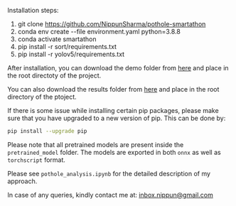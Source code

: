 Installation steps:


1. git clone https://github.com/NippunSharma/pothole-smartathon
2. conda env create --file environment.yaml python=3.8.8
3. conda activate smartathon
4. pip install -r sort/requirements.txt
5. pip install -r yolov5/requirements.txt

After installation, you can download the demo folder from [here](https://drive.google.com/drive/folders/1kbdq5wX7ZpVQtV8GDoySdapZK3cFw8du?usp=sharing) and place in
the root directoty of the project.

You can also download the results folder from [here](https://drive.google.com/drive/folders/1JiUqNV_Vhf_wKtu_thuAG0zm55kSNULs?usp=sharing) and place in the root directory
of the ptoject.

If there is some issue while installing certain pip packages, please make sure
that you have upgraded to a new version of pip. This can be done by:

```bash
pip install --upgrade pip
```


Please note that all pretrained models are present inside the  `pretrained_model` folder.
The models are exported in both `onnx` as well as `torchscript` format.

Please see `pothole_analysis.ipynb` for the detailed description of my approach.



In case of any queries, kindly contact me at: [inbox.nippun@gmail.com](mailto:inbox.nippun@gmail.com)